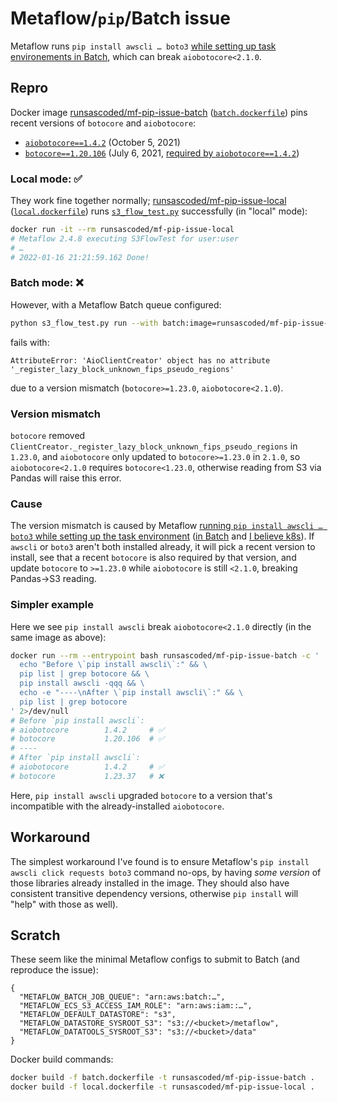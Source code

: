 # Metaflow/`pip`/Batch issue
Metaflow runs `pip install awscli … boto3` [while setting up task environements in Batch](https://github.com/Netflix/metaflow/blob/2.4.8/metaflow/metaflow_environment.py#L85), which can break `aiobotocore<2.1.0`.

## Repro
Docker image [runsascoded/mf-pip-issue-batch](https://hub.docker.com/r/runsascoded/mf-pip-issue-batch) ([`batch.dockerfile`](./batch.dockerfile)) pins recent versions of `botocore` and `aiobotocore`:
- [`aiobotocore==1.4.2`](https://pypi.org/project/aiobotocore/1.4.2/) (October 5, 2021)
- [`botocore==1.20.106`](https://pypi.org/project/botocore/1.20.106/) (July 6, 2021, [required by `aiobotocore==1.4.2`](https://github.com/aio-libs/aiobotocore/blob/1.4.2/setup.py#L10))

### Local mode: ✅
They work fine together normally; [runsascoded/mf-pip-issue-local](https://hub.docker.com/r/runsascoded/mf-pip-issue-local) ([`local.dockerfile`](./local.dockerfile)) runs [`s3_flow_test.py`](./s3_flow_test.py) successfully (in "local" mode):
```bash
docker run -it --rm runsascoded/mf-pip-issue-local
# Metaflow 2.4.8 executing S3FlowTest for user:user
# …
# 2022-01-16 21:21:59.162 Done!
```

### Batch mode: ❌
However, with a Metaflow Batch queue configured:
```bash
python s3_flow_test.py run --with batch:image=runsascoded/mf-pip-issue-batch
```
fails with:
```
AttributeError: 'AioClientCreator' object has no attribute '_register_lazy_block_unknown_fips_pseudo_regions'
```
due to a version mismatch (`botocore>=1.23.0`, `aiobotocore<2.1.0`).

### Version mismatch
`botocore` removed `ClientCreator._register_lazy_block_unknown_fips_pseudo_regions` in `1.23.0`, and `aiobotocore` only updated to `botocore>=1.23.0` in `2.1.0`, so `aiobotocore<2.1.0` requires `botocore<1.23.0`, otherwise reading from S3 via Pandas will raise this error.

### Cause
The version mismatch is caused by Metaflow [running `pip install awscli … boto3` while setting up the task environment](https://github.com/Netflix/metaflow/blob/2.4.8/metaflow/metaflow_environment.py#L85) ([in Batch](https://github.com/Netflix/metaflow/blob/2.4.8/metaflow/plugins/aws/batch/batch.py#L62) and [I believe k8s](https://github.com/Netflix/metaflow/blob/2.4.8/metaflow/metaflow_environment.py#L85)). If `awscli` or `boto3` aren't both installed already, it will pick a recent version to install, see that a recent `botocore` is also required by that version, and update `botocore` to `>=1.23.0` while `aiobotocore` is still `<2.1.0`, breaking Pandas→S3 reading.

### Simpler example
Here we see `pip install awscli` break `aiobotocore<2.1.0` directly (in the same image as above):
```bash
docker run --rm --entrypoint bash runsascoded/mf-pip-issue-batch -c '
  echo "Before \`pip install awscli\`:" && \
  pip list | grep botocore && \
  pip install awscli -qqq && \
  echo -e "----\nAfter \`pip install awscli\`:" && \
  pip list | grep botocore
' 2>/dev/null 
# Before `pip install awscli`:
# aiobotocore        1.4.2     # ✅
# botocore           1.20.106  # ✅
# ----
# After `pip install awscli`:
# aiobotocore        1.4.2     # ✅
# botocore           1.23.37   # ❌
```

Here, `pip install awscli` upgraded `botocore` to a version that's incompatible with the already-installed `aiobotocore`.

## Workaround
The simplest workaround I've found is to ensure Metaflow's `pip install awscli click requests boto3` command no-ops, by having *some version* of those libraries already installed in the image. They should also have consistent transitive dependency versions, otherwise `pip install` will "help" with those as well). 

## Scratch
These seem like the minimal Metaflow configs to submit to Batch (and reproduce the issue):
```
{
  "METAFLOW_BATCH_JOB_QUEUE": "arn:aws:batch:…",
  "METAFLOW_ECS_S3_ACCESS_IAM_ROLE": "arn:aws:iam::…",
  "METAFLOW_DEFAULT_DATASTORE": "s3",
  "METAFLOW_DATASTORE_SYSROOT_S3": "s3://<bucket>/metaflow",
  "METAFLOW_DATATOOLS_SYSROOT_S3": "s3://<bucket>/data"
}
```

Docker build commands:
```bash
docker build -f batch.dockerfile -t runsascoded/mf-pip-issue-batch .
docker build -f local.dockerfile -t runsascoded/mf-pip-issue-local .
```
